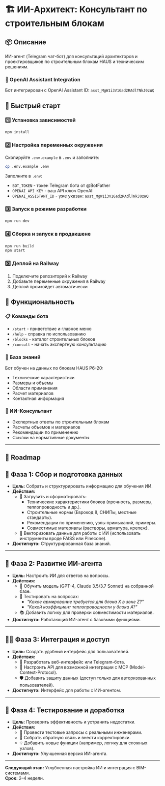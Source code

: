 # 🏗️ ИИ-Архитект: Консультант по строительным блокам

## 📦 Описание
ИИ-агент (Telegram чат-бот) для консультаций архитекторов и проектировщиков по строительным блокам HAUS и техническим решениям.

### 🤖 OpenAI Assistant Integration
Бот интегрирован с OpenAI Assistant ID: `asst_MgW1i3V1Gad2RAdlTNkJ0zWQ`

## 🚀 Быстрый старт

### 1️⃣ Установка зависимостей
```bash
npm install
```

### 2️⃣ Настройка переменных окружения
Скопируйте `.env.example` в `.env` и заполните:
```bash
cp .env.example .env
```

Заполните в `.env`:
- `BOT_TOKEN` - токен Telegram бота от @BotFather
- `OPENAI_API_KEY` - ваш API ключ OpenAI
- `OPENAI_ASSISTANT_ID` - уже указан: `asst_MgW1i3V1Gad2RAdlTNkJ0zWQ`

### 3️⃣ Запуск в режиме разработки
```bash
npm run dev
```

### 4️⃣ Сборка и запуск в продакшене
```bash
npm run build
npm start
```

### 5️⃣ Деплой на Railway
1. Подключите репозиторий к Railway
2. Добавьте переменные окружения в Railway
3. Деплой произойдет автоматически

## 🔧 Функциональность

### 📋 Команды бота
- `/start` - приветствие и главное меню
- `/help` - справка по использованию
- `/blocks` - каталог строительных блоков
- `/consult` - начать экспертную консультацию

### 🧱 База знаний
Бот обучен на данных по блокам HAUS P6-20:
- Технические характеристики
- Размеры и объемы
- Области применения
- Расчет материалов
- Контактная информация

### 🤖 ИИ-Консультант
- Экспертные ответы по строительным блокам
- Расчеты объемов и материалов
- Рекомендации по применению
- Ссылки на нормативные документы

---

## 🎯 Roadmap

## 🧠 Фаза 1: Сбор и подготовка данных
- **Цель:** Собрать и структурировать информацию для обучения ИИ.  
- **Действия:**  
  - 📁 Загрузить и сформатировать:  
    - Технические характеристики блоков (прочность, размеры, теплопроводность и др.).  
    - Строительные нормы (Еврокод 8, СНИПы, местные стандарты).  
    - Рекомендации по применению, узлы примыканий, примеры.  
    - Совместимые материалы (растворы, арматура, крепеж).  
  - 🧱 Векторизовать данные для работы с ИИ (использовать инструменты вроде FAISS или Pinecone).  
- **Достигнуто:** Структурированная база знаний.

---

## 🧠 Фаза 2: Развитие ИИ-агента
- **Цель:** Настроить ИИ для ответов на вопросы.  
- **Действия:**  
  - 🤖 Обучить модель (GPT-4, Claude 3.5/3.7 Sonnet) на собранной базе.  
  - 🧪 Тестировать на вопросах:  
    - *"Какое армирование требуется для блока X в зоне Z?"*  
    - *"Какой коэффициент теплопроводности у блока A?"*  
  - 📚 Добавить логику для проверки совместимости материалов.  
- **Достигнуто:** Работающий ИИ-агент с базовыми функциями.

---

## 🧑‍💻 Фаза 3: Интеграция и доступ
- **Цель:** Создать удобный интерфейс для пользователей.  
- **Действия:**  
  - 📱 Разработать веб-интерфейс или Telegram-бота.  
  - 🧩 Настроить API для возможной интеграции с MCP (Model-Context-Protocol).  
  - 🛡️ Добавить защиту данных (доступ только для авторизованных пользователей).  
- **Достигнуто:** Интерфейс для работы с ИИ-агентом.

---

## 🎯 Фаза 4: Тестирование и доработка
- **Цель:** Проверить эффективность и устранить недостатки.  
- **Действия:**  
  - 🧪 Провести тестовые запросы с реальными инженерами.  
  - 📝 Собрать обратную связь и внести корректировки.  
  - 💡 Добавить новые функции (например, логику для сложных узлов).  
- **Достигнуто:** Улучшенная версия ИИ-агента.

---


**Следующий этап:** Углубленная настройка ИИ и интеграция с BIM-системами.  
**Срок:** 2–4 недели.  

